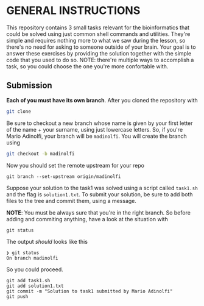 # GENERAL INSTRUCTIONS

This repository contains 3 small tasks relevant for the bioinformatics that could be solved using just common shell commands and utilities. They're simple and requires nothing more to what we saw during the lesson, so there's no need for asking to someone outside of your brain. Your goal is to answer these exercises by providing the solution together with the simple code that you used to do so. 
NOTE: there're multiple ways to accomplish a task, so you could choose the one you're more confortable with. 

## Submission

**Each of you must have its own branch**. 
After you cloned the repository with 

```sh
git clone 
```

Be sure to checkout a new branch whose name is given by your first letter of the name + your surname, using just lowercase letters. So, if you're Mario Adinolfi, your branch will be `madinolfi`. You will create the branch using 

```sh
git checkout -b madinolfi
``` 

Now you should set the remote upstream for your repo

```
git branch --set-upstream origin/madinolfi
```

Suppose your solution to the task1 was solved using a script called `task1.sh` and the flag is `solution1.txt`. To submit your solution, be sure to add both files to the tree and commit them, using a message. 

**NOTE**: You must be always sure that you're in the right branch. So before adding and commiting anything, have a look at the situation with

```
git status
```

The output *should* looks like this 

```
❯ git status
On branch madinolfi
```

So you could proceed.

```
git add task1.sh
git add solution1.txt
git commit -m "Solution to task1 submitted by Mario Adinolfi" 
git push
``` 

